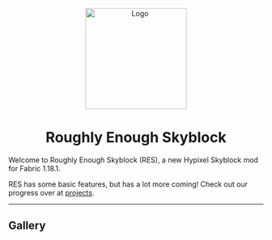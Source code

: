 <p align="center"><img src="https://i.imgur.com/SXaePW6.png" alt="Logo" width="200"></p>
<h1 align="center">Roughly Enough Skyblock<br></h1>

Welcome to Roughly Enough Skyblock (RES), a new Hypixel Skyblock mod for Fabric 1.18.1. 

RES has some basic features, but has a lot more coming! Check out our progress over at [projects](https://github.com/EnyCode/RoughlyEnoughSkyblock/projects/1). 

<hr>

## Gallery
